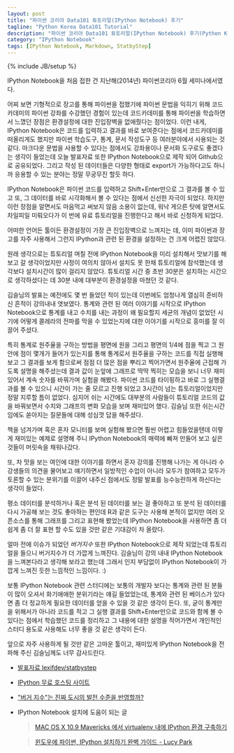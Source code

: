 ```yaml
---
layout: post
title: "파이썬 코리아 Data101 튜토리얼(IPython Notebook) 후기"
tagline: "Python Korea Data101 Tutorial"
description: "파이썬 코리아 Data101 튜토리얼(IPython Notebook) 후기(Python Korea Data101 Tutorial)"
category: "IPython Notebook"
tags: [IPython Notebook, Markdown, StatbyStep]
---
```

{% include JB/setup %}

IPython Notebook을 처음 접한 건 지난해(2014년) 파이썬코리아 6월 세미나에서였다.


어찌 보면 기형적으로 장고를 통해 파이썬을 접했기에 파이썬 문법을 익히기 위해 코드카데미의 파이썬 강좌를 수강했던 경험이 있는데 코드카데미를 통해 파이썬을 학습하면서 느꼈던 장점은 환경설정에 대한 진입장벽을 없애줬다는 점이었다. 이런 내게, IPython Notebook은 코드를 입력하고 결과를 바로 보여준다는 점에서 코드카데미를 떠올리게도 했지만 파이썬 학습도구, 통계, 문서 작성도구 등 여러분야에서 사용되는 것 같다. 마크다운 문법을 사용할 수 있다는 점에서도 강좌용이나 문서화 도구로도 좋겠다는 생각이 들었는데 오늘 발표자료 또한 IPython Notebook으로 제작 되어 Github으로 공유되었다. 그리고 작성 된 데이터들은 다양한 형태로 export가 가능하다고도 하니까 응용할 수 있는 분야는 정말 무궁무진 할듯 하다.


IPython Notebook은 파이썬 코드를 입력하고 Shift+Enter만으로 그 결과를 볼 수 있고 또, 그 데이터를 바로 시각화해서 볼 수 있다는 점에서 신선한 자극이 되었다.  하지만 이런 장점을 알면서도 마음먹고 써보지 않음 소용이 없는데, 워낙 게으른 탓에 알면서도 차일피일 미뤄오다가 이 번에 유료 튜토리얼을 진행한다고 해서 바로 신청하게 되었다.


어떠한 언어든 툴이든 환경설정이 가장 큰 진입장벽으로 느껴지는 데, 이미 파이썬과 장고를 자주 사용해서 그런지 IPython과 관련 된 환경을 설정하는 건 크게 어렵진 않았다.

원래 생각으로는 튜토리얼 며칠 전에 IPython Notebook을 미리 설치해서 맛보기를 해보고 갈 생각이었지만 사정이 여의치 않아서 설치도 못 한채 튜토리얼에 참석했는데 생각보다 설치시간이 많이 걸리지 않았다. 튜토리얼 시간 중 초반 30분은 설치하는 시간으로 생각하셨다는 데 30분 내에 대부분이 환경설정을 마쳤던 것 같다.



김슬님의 발표는 예전에도 몇 번 들었던 적이 있는데 이번에도 엄청나게 열심히 준비하신 흔적이 강의내내 엿보였다. 통계와 관련 된 여러 이야기를 시작으로 IPython Notebook으로 통계를 내고 수치를 내는 과정이 왜 필요할지 세균의 개념이 없었던 시기에 어떻게 콜레라의 전파를 막을 수 있었는지에 대한 이야기를 시작으로 흥미를 잘 이끌어 주셨다.


특히 통계로 원주율을 구하는 방법을 평면에 원을 그리고 평면의 1/4에 점을 찍고 그 원 안에 점이 몇개가 들어가 있는지를 통해 통계로서 원주율을 구하는 코드를 직접 실행해 보고 그 결과를 보게 함으로써 점점 더 많은 점을 뿌리고 찍어가면서 원주율에 근접해 가도록 설명을 해주셨는데 결과 값이 눈앞에 그래프로 딱딱 찍히는 모습을 보니 너무 재미있어서 계속 숫자를 바꿔가며 실험을 해봤다. 파이썬 코드를 타이핑하고 바로 그 실행결과를 볼 수 있으니 시간이 가는 줄 모르고 진행 되었고 3시간이 넘는 튜토리얼이었지만 정말 지루할 틈이 없었다. 심지어 쉬는 시간에도 대부분의 사람들이 튜토리얼 코드의 값을 바꿔보면서 수치와 그래프의 변화 모습을 보며 재미있어 했다. 김슬님 또한 쉬는시간임에도 쏟아지는 질문들에 대해 성심껏 답을 해주셨다.


책을 넘겨가며 혹은 혼자 모니터를 보며 실험해 봤으면 훨씬 어렵고 힘들었을텐데 이렇게 재미있는 예제로 설명해 주니 IPython Notebook의 매력에 빠져 만들어 보고 싶은 것들이 머릿속을 채워나갔다.


또, 차 맛을 보는 여인에 대한 이야기를 하면서 혼자 강의를 진행해 나가는 게 아니라 수강생들의 의견을 물어보고 얘기하면서 일방적인 수업이 아니라 모두가 참여하고 모두가 토론할 수 있는 분위기를 이끌어 내주신 점에서도 정말 발표를 능수능란하게 하신다는 생각이 들었다.


평소 데이터를 분석하거나 혹은 분석 된 데이터를 보는 걸 좋아하고 또 분석 된 데이터를 다시 가공해 보는 것도 좋아하는 편인데 R과 같은 도구는 사용해 본적이 없지만 여러 오픈소스를 통해 그래프를 그리고 표현해 봤었는데 IPython Notebook을 사용하면 좀 더 쉽게 좀 더 잘 표현 할 수도 있을 것만 같은 기대감이 차 올랐다.


얼마 전에 이슈가 되었던 *버거지수* 또한 IPython Notebook으로 제작 되었는데 튜토리얼을 들으니 버거지수가 더 가깝게 느껴진다. 김슬님이 강의 내내 IPython Notebook을 느껴본다라고 생각해 보라고 했는데 그래서 인지 부담없이 IPython Notebook이 가깝게 느껴진 듯한 느낌적인 느낌이다. :) 


보통 IPython Notebook 관련 스터디에는 보통의 개발자 보다는 통계와 관련 된 분들이 많이 오셔서 화기애애한 분위기라는 얘길 들었었는데, 통계와 관련 된 베이스가 있다면 좀 더 정교하게 필요한 데이터를 얻을 수 있을 것 같은 생각이 든다. 또, 굳이 통계만을 위해서가 아니라 코드를 적고 그 실행 결과를 Shift+Enter만으로 코드와 함께 볼 수 있다는 점에서 학습했던 코드를 정리하고 그 내용에 대한 설명을 적어가면서 개인적인 스터디 용도로 사용해도 너무 좋을 것 같은 생각이 든다.

앞으로 자주 사용하게 될 것만 같은 고마운 툴이고, 재미있게 IPython Notebook을 전파해 주신 김슬님께도 너무 감사드린다.

* [발표자료 lexifdev/statbystep](https://github.com/lexifdev/statbystep)

* [IPython 무료 호스팅 사이트](http://nbviewer.ipython.org/)

* ["버거 지수"는 진짜 도시의 발전 수준을 반영할까?](http://nbviewer.ipython.org/gist/hyeshik/cf9f3d7686e07eedbfda?revision=6)


* IPython Notebook 설치에 도움이 되는 글

	> [MAC OS X 10.9 Mavericks 에서 virtualenv 내에 IPython 환경 구축하기](http://neurorep.blogspot.kr/2014/06/mac-os-x-10.html)


 	> [윈도우에 파이썬, IPython 설치하기 완벽 가이드 - Lucy Park](http://www.lucypark.kr/blog/2013/02/06/python-and-ipython-on-windows/)

